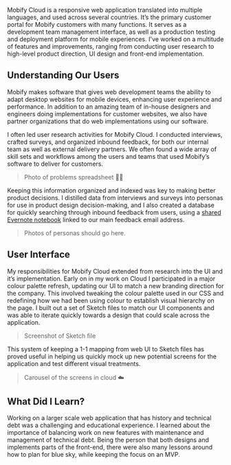 Mobify Cloud is a responsive web application translated into multiple languages, and used across several countries. It’s the primary customer portal for Mobify customers with many functions. It serves as a development team management interface, as well as a production testing and deployment platform for mobile experiences. I've worked on a multitude of features and improvements, ranging from conducting user research to high-level product direction, UI design and front-end implementation.

## Understanding Our Users

Mobify makes software that gives web development teams the ability to adapt desktop websites for mobile devices, enhancing user experience and performance. In addition to an amazing team of in-house designers and engineers doing implementations for customer websites, we also have partner organizations that do web implementations using our software. 

I often led user research activities for Mobify Cloud. I conducted interviews, crafted surveys, and organized inbound feedback, for both our internal team as well as external delivery partners. We often found a wide array of skill sets and workflows among the users and teams that used Mobify’s software to deliver for customers. 

> Photo of problems spreadsheet 👸👋

Keeping this information organized and indexed was key to making better product decisions. I distilled data from interviews and surveys into personas for use in product design decision-making, and I also created a database for quickly searching through inbound feedback from users, using a <a class=“c-link” href=“http://alistapart.com/article/connected-ux”>shared Evernote notebook</a> linked to our main feedback email address.

> Photos of personas should go here.

## User Interface

My responsibilities for Mobify Cloud extended from research into  the UI and it’s implementation. Early on in my work on Cloud I participated in a major colour palette refresh, updating our UI to match a new branding direction for the company. This involved tweaking the colour palette used in our CSS and redefining how we had been using colour to establish visual hierarchy on the page. I built out a set of Sketch files to match our UI components and was able to iterate quickly towards a design that could scale across the application.

> Screenshot of Sketch file

This system of keeping a 1-1 mapping from web UI to Sketch files has proved useful in helping us quickly mock up new potential screens for the application and test different visual treatments.

> Carousel of the screens in cloud ☁️

## What Did I Learn?

Working on a larger scale web application that has history and technical debt was a challenging and educational experience. I learned about the importance of balancing work on new features with maintenance and management of technical debt. Being the person that both designs and implements parts of the front-end, there were also many lessons around how to plan for blue sky, while keeping the focus on an MVP.
